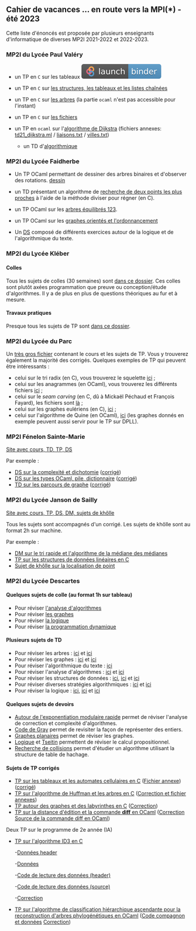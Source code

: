 ## Cahier de vacances ... en route vers la MPI(*) - été 2023

Cette liste d'énoncés est proposée par plusieurs enseignants
d'informatique de diverses MP2I 2021-2022 et 2022-2023.



### MP2I du Lycée Paul Valéry
* un TP en `C` sur les tableaux [![badge_logo.svg](badge_logo.svg)](https://mybinder.org/v2/gh/inesKKK/mp2i-pv-binder/main?urlpath=git-pull%3Frepo%3Dhttps%253A%252F%252Fgithub.com%252FinesKKK%252Fmp2i-pv%26urlpath%3Dtree%252Fmp2i-pv%252Fdocs%252FTP%252FTP6.ipynb%26branch%3Dmain)

* un TP en `C` sur [les structures, les tableaux et les listes
  chaînées](https://ineskkk.github.io/mp2i-pv/TPC/TP8/tp8.html)
  
* un TP en `C` sur [les
  arbres](https://ineskkk.github.io/mp2i-pv/TPC/TP15/tp15.html) (la
  partie `ocaml` n'est pas accessible pour l'instant)
  
* un TP en `C` sur [les
  fichiers](https://ineskkk.github.io/mp2i-pv/TPC/TP22/tp22.html)

* un TP en `ocaml` sur l'[algorithme de
  Dijkstra](JC/TD21_DijkstraOCaml.pdf) (fichiers annexes:
  [td21_dijkstra.ml](JC/td21_dijkstra.ml) /
  [liaisons.txt](JC/liaisons.txt) / [villes.txt](JC/villes.txt))
  
  * un TD d'[algorithmique](JC/23_Fiche_ExoAlgo3.pdf)
  
### MP2I du Lycée Faidherbe

* Un TP OCaml permettant de dessiner des arbres binaires et d'observer des rotations. [dessin](https://github.com/inesKKK/cahier-de-vacances/blob/master/docs/Faidherbe/11_dessin_arbres.pdf)

* un TD présentant un algorithme de [recherche de deux points les plus proches](Faidherbe/points_les_plus_proches.pdf) à l'aide de la méthode diviser pour régner (en C).

* un TP OCaml sur les [arbres équilibrés 123](Faidherbe/14.Arbres23.pdf).

* un TP OCaml sur les [graphes orientés et l'ordonnancement](Faidherbe/graphes_oreintes_ordonnancement.pdf)

* Un [DS](Faidherbe/DS6-Faidherbe.pdf) composé de différents exercices autour de la logique et de l'algorithmique du texte.

### MP2I du Lycée Kléber
#### Colles
Tous les sujets de colles (30 semaines) sont [dans ce dossier](Kleber/colles).
Ces colles sont plutôt axées programmation que preuve ou conception/étude d'algorithmes.
Il y a de plus en plus de questions théoriques au fur et à mesure.

#### Travaux pratiques
Presque tous les sujets de TP sont [dans ce dossier](Kleber/Travaux_Pratiques).


### MP2I du Lycée du Parc

Un [très gros fichier](jbb/poly-mp2i.pdf) contenant le cours et les sujets de TP. Vous y trouverez également
la majorité des corrigés. Quelques exemples de TP qui peuvent être intéressants :

* celui sur le tri radix (en C), vous trouverez le squelette [ici](jbb/radix/squelette.c) ;
* celui sur les anagrammes (en OCaml), vous trouverez les différents fichiers [ici](jbb/anagrammes/squelette.zip) ;
* celui sur le *seam carving* (en C, dû à Mickaël Péchaud et François Fayard), les fichiers sont [là](jbb/seam-carving/squelette.zip) ;
* celui sur les graphes eulériens (en C), [ici](jbb/graphes-euleriens/squelette.zip) ;
* celui sur l'algorithme de Quine (en OCaml), [ici](jbb/quine/squelette.zip) (les graphes donnés en exemple peuvent aussi servir pour le 
TP sur DPLL).

### MP2I Fénelon Sainte-Marie

[Site avec cours, TD, TP, DS](https://mp2i-fsm.github.io)

Par exemple :
- [DS sur la complexité et dichotomie](qf/ds1.pdf) ([corrigé](qf/ds1_cor.pdf))
- [DS sur les types OCaml, pile, dictionnaire](qf/ds2.pdf) ([corrigé](qf/ds2_cor.pdf))
- [TD sur les parcours de graphe](qf/td_graphes2.pdf) ([corrigé](qf/td_graphes2_cor.pdf))

### MP2I du Lycée Janson de Sailly

[Site avec cours, TP, DS, DM, sujets de khôlle](https://anthonylick.com/mp2i/)

Tous les sujets sont accompagnés d'un corrigé.
Les sujets de khôlle sont au format 2h sur machine.

Par exemple :
- [DM sur le tri rapide et l'algorithme de la médiane des médianes](https://anthonylick.com/wp-content/uploads/DM_rapide.pdf)
- [TP sur les structures de données linéaires en C](https://anthonylick.com/wp-content/uploads/mp2i_TP5.pdf)
- [Sujet de khôlle sur la localisation de point](https://anthonylick.com/wp-content/uploads/sujet_kholle4.pdf)

### MP2I du Lycée Descartes
#### Quelques sujets de colle (au format 1h sur tableau)
- Pour réviser [l'analyse d'algorithmes](Descartes/Colles/Colles_analyse_algos.pdf)
- Pour réviser [les graphes](Descartes/Colles/Colles_graphes.pdf)
- Pour réviser [la logique](Descartes/Colles/Colles_logique.pdf)
- Pour réviser [la programmation dynamique](Descartes/Colles/Colles_programmation_dynamique.pdf)

#### Plusieurs sujets de TD
- Pour réviser les arbres : [ici](Descartes/TD/TD_ABR.pdf) et [ici](Descartes/TD/TD_arbres_binaires.pdf)
- Pour réviser les graphes : [ici](Descartes/TD/TD_graphes.pdf) et [ici](Descartes/TD/TD_algorithmique_graphes.pdf)
- Pour réviser l'algorithmique du texte : [ici](Descartes/TD/TD_algos_texte.pdf)
- Pour réviser l'analyse d'algorithmes : [ici](Descartes/TD/TD_terminaison_correction.pdf) et [ici](Descartes/TD/TD_correction_complexite.pdf)
- Pour réviser les structures de données : [ici](Descartes/TD/TD_hachage.pdf), [ici](Descartes/TD/TD_piles_files.pdf) et [ici](Descartes/TD/TD_representations.pdf)
- Pour réviser diverses stratégies algorithmiques : [ici](Descartes/TD/TD_DPR.pdf) et [ici](Descartes/TD/TD_programmation_dynamique.pdf)
- Pour réviser la logique : [ici](Descartes/TD/TD_logique.pdf), [ici](Descartes/TD/TD_satisfiabilite.pdf) et [ici](Descartes/TD/TD_semantique_calcul_prop.pdf)


#### Quelques sujets de devoirs
- [Autour de l'exponentiation modulaire rapide](Descartes/Devoirs/DM_analyse_algos_crypto.pdf) permet de réviser l'analyse de correction et complexité d'algorithmes.
- [Code de Gray](Descartes/Devoirs/DM_code_Gray.pdf) permet de revisiter la façon de représenter des entiers.
- [Graphes planaires](Descartes/Devoirs/DM_graphes_planaires.pdf) permet de réviser les graphes.
- [Logique](Descartes/Devoirs/DM_logique.pdf) et [Tseitin](Descartes/Devoirs/DS_logique.pdf) permettent de réviser le calcul propositionnel.
- [Recherche de collisions](Descartes/Devoirs/DM_recherche_collisions.pdf) permet d'étudier un algorithme utilisant la structure de table de hachage.

#### Sujets de TP corrigés
- [TP sur les tableaux et les automates cellulaires en C](Descartes/TP/AutomatesCellulairesC/Notes.pdf) ([Fichier annexe]([corrigé](Descartes/TP/AutomatesCellulairesC/StatePrint.c))) ([corrigé](Descartes/TP/AutomatesCellulairesC/TP1AC.c))
- [TP sur l'algorithme de Huffman et les arbres en C](Descartes/TP/TP14-Huffman/TP14.pdf) ([Correction et fichier annexes](Descartes/TP/TP14-Huffman/Correction.zip))
- [TP autour des graphes et des labyrinthes en C](Descartes/TP/TP16_Labyrinthe/TP_16_Labyrinthe.pdf) ([Correction](Descartes/TP/TP16_Labyrinthe/Correction/Correction_TP16.c))
- [TP sur la distance d'édition et la commande __diff__ en OCaml](Descartes/TP/TP17_Diff/TP17_Diff.pdf) ([Correction](Descartes/TP/TP17_Diff/Correction/Correction_TP17.ml) [Source de la commande diff en OCaml](Descartes/TP/TP17_Diff/Correction/diff.ml))

Deux TP sur le programme de 2e année (IA)

- [TP sur l'algorithme ID3 en C](Descartes/TP/TP20_ID3/TP_20_ID3.pdf)

  -[Données header](Descartes/TP/TP20_ID3/mushroom_signature.data)

  -[Données](Descartes/TP/TP20_ID3/mushroom.csv)

  -[Code de lecture des données (header)](Descartes/TP/TP20_ID3/data_read.h)

  -[Code de lecture des données (source)](Descartes/TP/TP20_ID3/data_read.c)

  -[Correction](Descartes/TP/TP20_ID3/Correction_TP20.zip)

- [TP sur l'algorithme de classification hiérarchique ascendante pour la reconstruction d'arbres phylogénétiques en OCaml](Descartes/TP/TP21_Pingouins/TP21.pdf) ([Code compagnon et données](Descartes/TP/TP21_Pingouins/CodeCompagnonEtDonnees.zip) [Correction](Descartes/TP/TP21_Pingouins/Corrige/corrige.ml))
